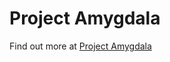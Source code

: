 # Project Amygdala

Find out more at         <a href="https://www.amygdalamwapechintu.net">Project Amygdala</a>
